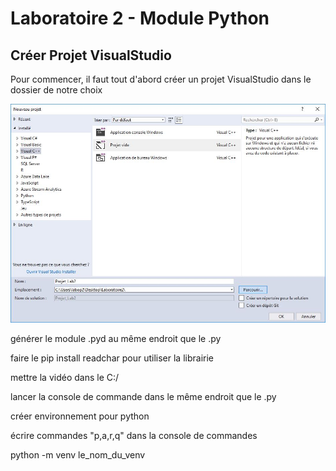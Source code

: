 # Laboratoire 2 - Module Python

## Créer Projet VisualStudio

Pour commencer, il faut tout d'abord créer un projet VisualStudio dans le dossier de notre choix

![Screenshot #1](https://github.com/lucazzzzz/Lab2/blob/master/Images/CreerProjetVS.JPG)

générer le module .pyd au même endroit que le .py

faire le pip install readchar pour utiliser la librairie

mettre la vidéo dans le C:/

lancer la console de commande dans le même endroit que le .py

créer environnement pour python

écrire commandes "p,a,r,q" dans la console de commandes

python -m venv le_nom_du_venv
